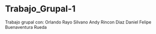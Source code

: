 # Trabajo_Grupal-1
Trabajo grupal con:
Orlando Rayo Silvano
Andy Rincon Diaz
Daniel Felipe Buenaventura Rueda
